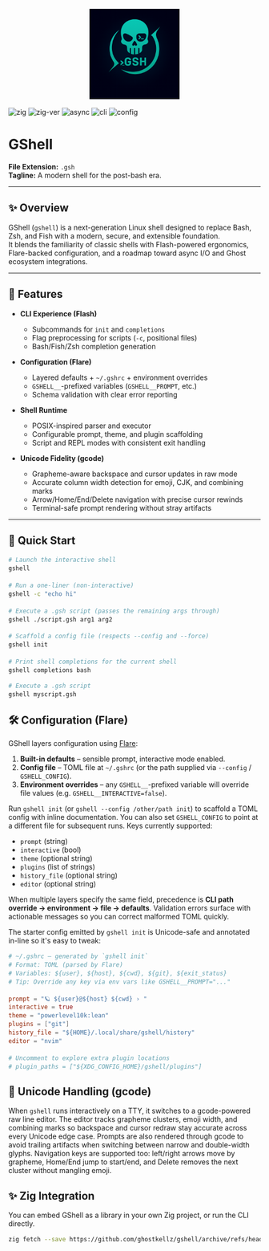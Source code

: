 <p align="center">
  <img src="assets/icons/gshell.png" alt="GShell logo" width="180" />
</p>

![zig](https://img.shields.io/badge/Built%20with-Zig-yellow?logo=zig)
![zig-ver](https://img.shields.io/badge/zig-0.16.0--dev-orange?logo=zig)
![async](https://img.shields.io/badge/Async-zsync%20roadmap-blueviolet?logo=zig)
![cli](https://img.shields.io/badge/CLI-Flash%20powered-success?logo=ghost)
![config](https://img.shields.io/badge/Config-Flare%20layered-important?logo=files)

# GShell

**File Extension:** `.gsh`  
**Tagline:** A modern shell for the post-bash era.

---

## ✨ Overview

GShell (`gshell`) is a next-generation Linux shell designed to replace Bash, Zsh, and Fish with a modern, secure, and extensible foundation.  
It blends the familiarity of classic shells with Flash-powered ergonomics, Flare-backed configuration, and a roadmap toward async I/O and Ghost ecosystem integrations.

---

## 🎯 Features

- **CLI Experience (Flash)**
  - Subcommands for `init` and `completions`
  - Flag preprocessing for scripts (`-c`, positional files)
  - Bash/Fish/Zsh completion generation

- **Configuration (Flare)**
  - Layered defaults + `~/.gshrc` + environment overrides
  - `GSHELL__`-prefixed variables (`GSHELL__PROMPT`, etc.)
  - Schema validation with clear error reporting

- **Shell Runtime**
  - POSIX-inspired parser and executor
  - Configurable prompt, theme, and plugin scaffolding
  - Script and REPL modes with consistent exit handling

- **Unicode Fidelity (gcode)**
  - Grapheme-aware backspace and cursor updates in raw mode
  - Accurate column width detection for emoji, CJK, and combining marks
  - Arrow/Home/End/Delete navigation with precise cursor rewinds
  - Terminal-safe prompt rendering without stray artifacts

---

## 🚀 Quick Start

```bash
# Launch the interactive shell
gshell

# Run a one-liner (non-interactive)
gshell -c "echo hi"

# Execute a .gsh script (passes the remaining args through)
gshell ./script.gsh arg1 arg2

# Scaffold a config file (respects --config and --force)
gshell init

# Print shell completions for the current shell
gshell completions bash
```

```bash
# Execute a .gsh script
gshell myscript.gsh
```

## 🛠️ Configuration (Flare)

GShell layers configuration using [Flare](https://github.com/ghostkellz/flare):

1. **Built-in defaults** – sensible prompt, interactive mode enabled.
2. **Config file** – TOML file at `~/.gshrc` (or the path supplied via `--config` / `GSHELL_CONFIG`).
3. **Environment overrides** – any `GSHELL__`-prefixed variable will override file values (e.g. `GSHELL__INTERACTIVE=false`).

Run `gshell init` (or `gshell --config /other/path init`) to scaffold a TOML config with inline documentation.  You can also set `GSHELL_CONFIG` to point at a different file for subsequent runs.  Keys currently supported:

- `prompt` (string)
- `interactive` (bool)
- `theme` (optional string)
- `plugins` (list of strings)
- `history_file` (optional string)
- `editor` (optional string)

When multiple layers specify the same field, precedence is **CLI path override → environment → file → defaults**.  Validation errors surface with actionable messages so you can correct malformed TOML quickly.

The starter config emitted by `gshell init` is Unicode-safe and annotated in-line so it's easy to tweak:

```toml
# ~/.gshrc — generated by `gshell init`
# Format: TOML (parsed by Flare)
# Variables: ${user}, ${host}, ${cwd}, ${git}, ${exit_status}
# Tip: Override any key via env vars like GSHELL__PROMPT="..."

prompt = "🪐 ${user}@${host} ${cwd} › "
interactive = true
theme = "powerlevel10k:lean"
plugins = ["git"]
history_file = "${HOME}/.local/share/gshell/history"
editor = "nvim"

# Uncomment to explore extra plugin locations
# plugin_paths = ["${XDG_CONFIG_HOME}/gshell/plugins"]
```

## 🎨 Unicode Handling (gcode)

When `gshell` runs interactively on a TTY, it switches to a gcode-powered raw line editor. The editor tracks grapheme clusters, emoji width, and combining marks so backspace and cursor redraw stay accurate across every Unicode edge case. Prompts are also rendered through gcode to avoid trailing artifacts when switching between narrow and double-width glyphs.
Navigation keys are supported too: left/right arrows move by grapheme, Home/End jump to start/end, and Delete removes the next cluster without mangling emoji.

## ✨ Zig Integration

You can embed GShell as a library in your own Zig project, or run the CLI directly.
```bash
zig fetch --save https://github.com/ghostkellz/gshell/archive/refs/head/main.tar.gz
```
